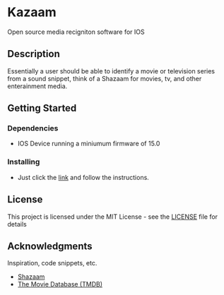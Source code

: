 # Kazaam

Open source media recigniton software for IOS

## Description

Essentially a user should be able to identify a movie or television series from a sound snippet, think of a Shazaam for movies, tv, and other enterainment media.

## Getting Started

### Dependencies

* IOS Device running a miniumum firmware of 15.0

### Installing

* Just click the [link]() and follow the instructions.

## License

This project is licensed under the MIT License - see the [LICENSE](https://github.com/MaFalana/Kazaam/blob/main/LICENSE) file for details

## Acknowledgments

Inspiration, code snippets, etc.
* [Shazaam]()
* [The Movie Database (TMDB)](https://www.themoviedb.org/?language=en-US)
